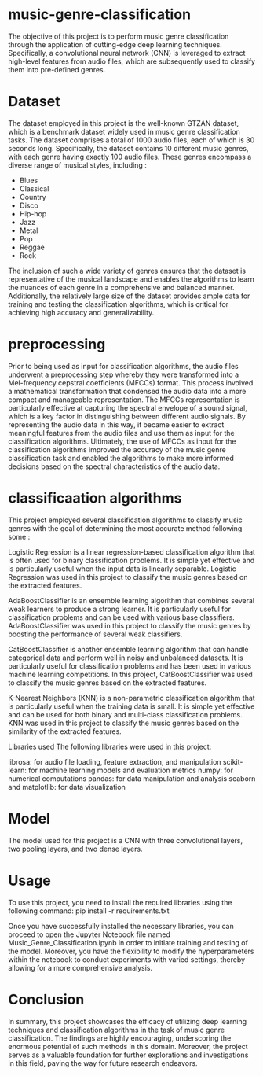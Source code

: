 # music-genre-classification
The objective of this project is to perform music genre classification through the application of cutting-edge deep learning techniques. Specifically, a convolutional neural network (CNN) is leveraged to extract high-level features from audio files, which are subsequently used to classify them into pre-defined genres.
# Dataset
The dataset employed in this project is the well-known GTZAN dataset, which is a benchmark dataset widely used in music genre classification tasks. The dataset comprises a total of 1000 audio files, each of which is 30 seconds long. Specifically, the dataset contains 10 different music genres, with each genre having exactly 100 audio files. These genres encompass a diverse range of musical styles, including : 

* Blues
* Classical
* Country
* Disco
* Hip-hop
* Jazz
* Metal
* Pop
* Reggae
* Rock

The inclusion of such a wide variety of genres ensures that the dataset is representative of the musical landscape and enables the algorithms to learn the nuances of each genre in a comprehensive and balanced manner. Additionally, the relatively large size of the dataset provides ample data for training and testing the classification algorithms, which is critical for achieving high accuracy and generalizability.
# preprocessing
Prior to being used as input for classification algorithms, the audio files underwent a preprocessing step whereby they were transformed into a Mel-frequency cepstral coefficients (MFCCs) format. This process involved a mathematical transformation that condensed the audio data into a more compact and manageable representation. The MFCCs representation is particularly effective at capturing the spectral envelope of a sound signal, which is a key factor in distinguishing between different audio signals. By representing the audio data in this way, it became easier to extract meaningful features from the audio files and use them as input for the classification algorithms. Ultimately, the use of MFCCs as input for the classification algorithms improved the accuracy of the music genre classification task and enabled the algorithms to make more informed decisions based on the spectral characteristics of the audio data.
# classificaation algorithms
This project employed several classification algorithms to classify music genres with the goal of determining the most accurate method following some :

Logistic Regression is a linear regression-based classification algorithm that is often used for binary classification problems. It is simple yet effective and is particularly useful when the input data is linearly separable. Logistic Regression was used in this project to classify the music genres based on the extracted features.

AdaBoostClassifier is an ensemble learning algorithm that combines several weak learners to produce a strong learner. It is particularly useful for classification problems and can be used with various base classifiers. AdaBoostClassifier was used in this project to classify the music genres by boosting the performance of several weak classifiers.

CatBoostClassifier is another ensemble learning algorithm that can handle categorical data and perform well in noisy and unbalanced datasets. It is particularly useful for classification problems and has been used in various machine learning competitions. In this project, CatBoostClassifier was used to classify the music genres based on the extracted features.

K-Nearest Neighbors (KNN) is a non-parametric classification algorithm that is particularly useful when the training data is small. It is simple yet effective and can be used for both binary and multi-class classification problems. KNN was used in this project to classify the music genres based on the similarity of the extracted features.

Libraries used The following libraries were used in this project:

librosa: for audio file loading, feature extraction, and manipulation
scikit-learn: for machine learning models and evaluation metrics
numpy: for numerical computations
pandas: for data manipulation and analysis
seaborn and matplotlib: for data visualization
# Model
The model used for this project is a CNN with three convolutional layers, two pooling layers, and two dense layers.
# Usage
To use this project, you need to install the required libraries using the following command: pip install -r requirements.txt

Once you have successfully installed the necessary libraries, you can proceed to open the Jupyter Notebook file named Music_Genre_Classification.ipynb in order to initiate training and testing of the model. Moreover, you have the flexibility to modify the hyperparameters within the notebook to conduct experiments with varied settings, thereby allowing for a more comprehensive analysis.
# Conclusion
In summary, this project showcases the efficacy of utilizing deep learning techniques and classification algorithms in the task of music genre classification. The findings are highly encouraging, underscoring the enormous potential of such methods in this domain. Moreover, the project serves as a valuable foundation for further explorations and investigations in this field, paving the way for future research endeavors.
